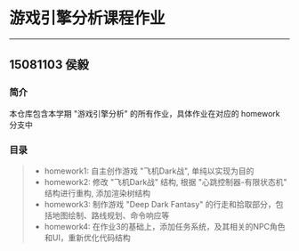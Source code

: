 # 游戏引擎分析课程作业
------
## 15081103 侯毅

### 简介
本仓库包含本学期 "游戏引擎分析" 的所有作业，具体作业在对应的 homework 分支中

### 目录
>* homework1: 自主创作游戏 "飞机Dark战", 单纯以实现为目的
>* homework2: 修改 "飞机Dark战" 结构, 根据 "心跳控制器-有限状态机" 结构进行重构, 添加渲染树结构
>* homework3: 制作游戏 "Deep Dark Fantasy" 的行走和拾取部分，包括地图绘制、路线规划、命令响应等
>* homework4: 在作业3的基础上，添加任务系统，及其相关的NPC角色和UI，重新优化代码结构
